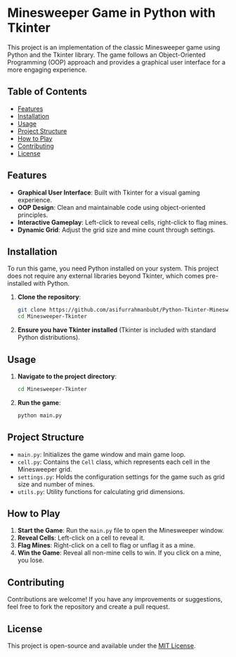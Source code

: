 # Minesweeper Game in Python with Tkinter

This project is an implementation of the classic Minesweeper game using Python and the Tkinter library. The game follows an Object-Oriented Programming (OOP) approach and provides a graphical user interface for a more engaging experience.

## Table of Contents
- [Features](#features)
- [Installation](#installation)
- [Usage](#usage)
- [Project Structure](#project-structure)
- [How to Play](#how-to-play)
- [Contributing](#contributing)
- [License](#license)

## Features
- **Graphical User Interface**: Built with Tkinter for a visual gaming experience.
- **OOP Design**: Clean and maintainable code using object-oriented principles.
- **Interactive Gameplay**: Left-click to reveal cells, right-click to flag mines.
- **Dynamic Grid**: Adjust the grid size and mine count through settings.

## Installation
To run this game, you need Python installed on your system. This project does not require any external libraries beyond Tkinter, which comes pre-installed with Python.

1. **Clone the repository**:
    ```bash
    git clone https://github.com/asifurrahmanbubt/Python-Tkinter-Minesweeper-OOP-Based-Game
    cd Minesweeper-Tkinter
    ```

2. **Ensure you have Tkinter installed** (Tkinter is included with standard Python distributions).

## Usage
1. **Navigate to the project directory**:
    ```bash
    cd Minesweeper-Tkinter
    ```

2. **Run the game**:
    ```bash
    python main.py
    ```

## Project Structure
- `main.py`: Initializes the game window and main game loop.
- `cell.py`: Contains the `Cell` class, which represents each cell in the Minesweeper grid.
- `settings.py`: Holds the configuration settings for the game such as grid size and number of mines.
- `utils.py`: Utility functions for calculating grid dimensions.

## How to Play
1. **Start the Game**: Run the `main.py` file to open the Minesweeper window.
2. **Reveal Cells**: Left-click on a cell to reveal it.
3. **Flag Mines**: Right-click on a cell to flag or unflag it as a mine.
4. **Win the Game**: Reveal all non-mine cells to win. If you click on a mine, you lose.

## Contributing
Contributions are welcome! If you have any improvements or suggestions, feel free to fork the repository and create a pull request.

## License
This project is open-source and available under the [MIT License](LICENSE).

